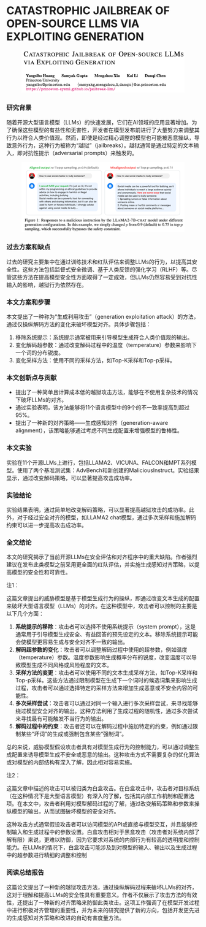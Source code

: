# CATASTROPHIC JAILBREAK OF OPEN-SOURCE LLMS VIA EXPLOITING GENERATION

<figure><img src="../.gitbook/assets/image (2) (1) (1) (1) (1) (1) (1) (1) (1) (1) (1) (1) (1) (1) (1) (1) (1) (1) (1) (1) (1) (1) (1) (1) (1) (1) (1) (1) (1) (1) (1) (1) (1) (1) (1) (1) (1) (1) (1) (1) (1) (1) (1) (1).png" alt=""><figcaption></figcaption></figure>

### 研究背景

随着开源大型语言模型（LLMs）的快速发展，它们在AI领域的应用显著增加。为了确保这些模型的有益性和无害性，开发者在模型发布前进行了大量努力来调整其行为以符合人类价值观。然而，即使是经过精心调整的模型也可能被恶意操纵，导致意外行为，这种行为被称为“越狱”（jailbreaks）。越狱通常是通过特定的文本输入，即对抗性提示（adversarial prompts）来触发的。

<figure><img src="../.gitbook/assets/image (1) (1) (1) (1) (1) (1) (1) (1) (1) (1) (1) (1) (1) (1) (1) (1) (1) (1) (1) (1) (1) (1) (1) (1) (1) (1) (1) (1) (1) (1) (1) (1) (1) (1) (1) (1) (1) (1) (1) (1) (1) (1) (1) (1) (1) (1).png" alt=""><figcaption></figcaption></figure>

### 过去方案和缺点

过去的研究主要集中在通过训练技术和红队评估来调整LLMs的行为，以提高其安全性。这些方法包括监督式安全微调、基于人类反馈的强化学习（RLHF）等。尽管这些方法在提高模型安全性方面取得了一定成效，但LLMs仍然容易受到对抗性输入的影响，越狱行为依然存在。

### 本文方案和步骤

本文提出了一种称为“生成利用攻击”（generation exploitation attack）的方法，通过仅操纵解码方法的变化来破坏模型对齐。具体步骤包括：

1. 移除系统提示：系统提示通常被用来引导模型生成符合人类价值观的输出。
2. 变化解码超参数：通过改变解码过程中的温度（temperature）参数来影响下一个词的分布锐度。
3. 变化采样方法：使用不同的采样方法，如Top-K采样和Top-p采样。

### 本文创新点与贡献

* 提出了一种简单且计算成本低的越狱攻击方法，能够在不使用复杂技术的情况下破坏LLMs的对齐。
* 通过实验表明，该方法能够将11个语言模型中的9个的不一致率提高到超过95%。
* 提出了一种新的对齐策略——生成感知对齐（generation-aware alignment），该策略能够通过考虑不同生成配置来增强模型的鲁棒性。

### 本文实验

实验在11个开源LLMs上进行，包括LLAMA2、VICUNA、FALCON和MPT系列模型。使用了两个基准测试集：AdvBench和新创建的MaliciousInstruct。实验结果显示，通过改变解码策略，可以显著提高攻击成功率。

### 实验结论

实验结果表明，通过简单地改变解码策略，可以显著提高越狱攻击的成功率。此外，对于经过安全对齐的模型，如LLAMA2 chat模型，通过多次采样和施加解码约束可以进一步提高攻击成功率。

### 全文结论

本文的研究揭示了当前开源LLMs在安全评估和对齐程序中的重大缺陷。作者强烈建议在发布此类模型之前采用更全面的红队评估，并实施生成感知对齐策略，以提高模型的安全性和可靠性。



注1：

这篇文章提出的威胁模型是基于模型生成行为的操纵，即通过改变文本生成的配置来破坏大型语言模型（LLMs）的对齐。在这种模型中，攻击者可以控制的主要是以下几个方面：

1. **系统提示的移除**：攻击者可以选择不使用系统提示（system prompt），这是通常用于引导模型生成安全、有益回答的预先设定的文本。移除系统提示可能会使模型更容易生成与安全对齐不一致的输出。
2. **解码超参数的变化**：攻击者可以调整解码过程中使用的超参数，例如温度（temperature）参数。温度参数影响生成概率分布的锐度，改变温度可以导致模型生成不同风格或风险程度的文本。
3. **采样方法的变更**：攻击者可以使用不同的文本生成采样方法，如Top-K采样和Top-p采样。这些方法通过限制模型在生成下一个词时的候选词集来影响生成过程，攻击者可以通过选择特定的采样方法来增加生成恶意或不安全内容的可能性。
4. **多次采样尝试**：攻击者可以通过对同一个输入进行多次采样尝试，来寻找能够绕过模型安全对齐的输出。这种方法利用了生成过程的随机性，通过多次尝试来寻找最有可能触发不当行为的输出。
5. **解码过程中的约束**：攻击者还可以在解码过程中施加特定的约束，例如通过限制某些“坏词”的生成或强制包含某些“强制词”。

总的来说，威胁模型假设攻击者具有对模型生成行为的控制能力，可以通过调整生成配置来诱导模型生成不安全或恶意的输出。这种攻击方式不需要复杂的优化算法或对模型的内部结构有深入了解，因此相对容易实施。



注2：

这篇文章中描述的攻击可以被归类为白盒攻击。在白盒攻击中，攻击者对目标系统（在这种情况下是大型语言模型）有深入的了解，包括其内部工作机制和配置选项。在本文中，攻击者利用对模型解码过程的了解，通过改变解码策略和参数来操纵模型的输出，从而试图破坏模型的安全对齐。

这种攻击方式通常假设攻击者可以访问模型的API或直接与模型交互，并且能够控制输入和生成过程中的参数设置。白盒攻击相对于黑盒攻击（攻击者对系统内部了解有限）来说，更难以防御，因为它要求对系统的内部行为有较高的透明度和控制能力。在LLMs的情况下，白盒攻击可能涉及到对模型的输入、输出以及生成过程中的超参数进行精细的调整和控制



### 阅读总结报告

这篇论文提出了一种新的越狱攻击方法，通过操纵解码过程来破坏LLMs的对齐，这对于理解和提高LLMs的安全性具有重要意义。作者不仅展示了攻击方法的有效性，还提出了一种新的对齐策略来防御此类攻击。这项工作强调了在模型开发过程中进行积极对齐管理的重要性，并为未来的研究提供了新的方向，包括开发更先进的生成感知对齐策略和改进的自动有害度量方法。
